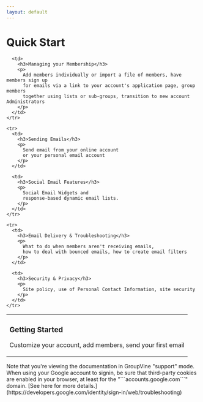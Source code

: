 ```yaml
---
layout: default
---
```


# Quick Start

<div class="html">

  <table style="width:100%">
    <tr>
      <td>
        <h3>Getting Started</h3>
        <p>
          Customize your account, add members, send your first email
        </p>
      </td>

      <td>
        <h3>Managing your Membership</h3>
        <p>
          Add members individually or import a file of members, have members sign up 
          for emails via a link to your account's application page, group members 
          together using lists or sub-groups, transition to new account Administrators
        </p>
      </td>
    </tr>

    <tr>
      <td>
        <h3>Sending Emails</h3>
        <p>
          Send email from your online account 
          or your personal email account
        </p>
      </td>

      <td>
        <h3>Social Email Features</h3>
        <p>
          Social Email Widgets and 
          response-based dynamic email lists.
        </p>
      </td>
    </tr>

    <tr>
      <td>
        <h3>Email Delivery & Troubleshooting</h3>
        <p>
          What to do when members aren't receiving emails, 
          how to deal with bounced emails, how to create email filters
        </p>
      </td>

      <td>
        <h3>Security & Privacy</h3>
        <p>
          Site policy, use of Personal Contact Information, site security
        </p>
      </td>
    </tr>
  </table>

</div>



<div class="support">
Note that you're viewing the documentation in GroupVine "support" mode.
</div>


<div class="adv">
When using your Google account to signin, be sure that third-party
cookies are enabled in your browser, at least for the
"```accounts.google.com```" domain. 
[See here for more details.](https://developers.google.com/identity/sign-in/web/troubleshooting)
</div>
